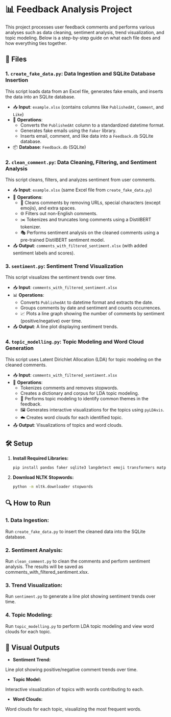 
# 📊 Feedback Analysis Project

This project processes user feedback comments and performs various analyses such as data cleaning, sentiment analysis, trend visualization, and topic modeling. Below is a step-by-step guide on what each file does and how everything ties together.

## 📁 Files

### 1. **`create_fake_data.py`: Data Ingestion and SQLite Database Insertion**
This script loads data from an Excel file, generates fake emails, and inserts the data into an SQLite database.

- 📥 **Input**: `example.xlsx` (contains columns like `PublishedAt`, `Comment`, and `Like`)
- 🔧 **Operations**:
  - Converts the `PublishedAt` column to a standardized datetime format.
  - Generates fake emails using the `Faker` library.
  - Inserts email, comment, and like data into a `Feedback.db` SQLite database.
- 📦 **Database**: `Feedback.db` (SQLite)

### 2. **`clean_comment.py`: Data Cleaning, Filtering, and Sentiment Analysis**
This script cleans, filters, and analyzes sentiment from user comments.

- 📥 **Input**: `example.xlsx` (same Excel file from `create_fake_data.py`)
- 🔧 **Operations**:
  - 🧹 Cleans comments by removing URLs, special characters (except emojis), and extra spaces.
  - 🌐 Filters out non-English comments.
  - ✂️ Tokenizes and truncates long comments using a DistilBERT tokenizer.
  - 🎭 Performs sentiment analysis on the cleaned comments using a pre-trained DistilBERT sentiment model.
- 📤 **Output**: `comments_with_filtered_sentiment.xlsx` (with added sentiment labels and scores).

### 3. **`sentiment.py`: Sentiment Trend Visualization**
This script visualizes the sentiment trends over time.

- 📥 **Input**: `comments_with_filtered_sentiment.xlsx`
- 📊 **Operations**:
  - Converts `PublishedAt` to datetime format and extracts the date.
  - Groups comments by date and sentiment and counts occurrences.
  - 📈 Plots a line graph showing the number of comments by sentiment (positive/negative) over time.
- 📤 **Output**: A line plot displaying sentiment trends.

### 4. **`topic_modelling.py`: Topic Modeling and Word Cloud Generation**
This script uses Latent Dirichlet Allocation (LDA) for topic modeling on the cleaned comments.

- 📥 **Input**: `comments_with_filtered_sentiment.xlsx`
- 🔧 **Operations**:
  - Tokenizes comments and removes stopwords.
  - Creates a dictionary and corpus for LDA topic modeling.
  - 💬 Performs topic modeling to identify common themes in the feedback.
  - 🖼️ Generates interactive visualizations for the topics using `pyLDAvis`.
  - ☁️ Creates word clouds for each identified topic.
- 📤 **Output**: Visualizations of topics and word clouds.

## 🛠️ Setup

1. **Install Required Libraries:**
   ```bash
   pip install pandas faker sqlite3 langdetect emoji transformers matplotlib seaborn nltk gensim pyLDAvis wordcloud
   ```
2. **Download NLTK Stopwords:**
   ```bash
   python -m nltk.downloader stopwords
   ```

## 🔍 How to Run
### 1. Data Ingestion: 
Run `create_fake_data.py` to insert the cleaned data into the SQLite database.

### 2. Sentiment Analysis: 
Run `clean_comment.py` to clean the comments and perform sentiment analysis. The results will be saved as comments_with_filtered_sentiment.xlsx.

### 3. Trend Visualization: 
Run `sentiment.py` to generate a line plot showing sentiment trends over time.

### 4. Topic Modeling:
Run `topic_modelling.py` to perform LDA topic modeling and view word clouds for each topic.

## 🎨 Visual Outputs
- **Sentiment Trend:** 

Line plot showing positive/negative comment trends over time.
- **Topic Model:** 

Interactive visualization of topics with words contributing to each.

- **Word Clouds:** 

Word clouds for each topic, visualizing the most frequent words.